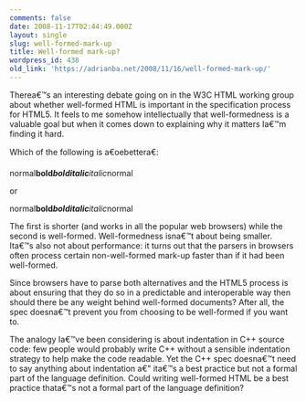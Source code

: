 ```yaml
---
comments: false
date: 2008-11-17T02:44:49.000Z
layout: single
slug: well-formed-mark-up
title: Well-formed mark-up?
wordpress_id: 438
old_link: 'https://adrianba.net/2008/11/16/well-formed-mark-up/'
---
```

Therea€™s an interesting debate going on in the W3C HTML working group about whether well-formed HTML is important in the specification process for HTML5. It feels to me somehow intellectually that well-formedness is a valuable goal but when it comes down to explaining why it matters Ia€™m finding it hard.

 

Which of the following is a€oebettera€:

 

normal<b>**bold**<i>_**bolditalic**_</b>_italic_</i>normal

 

or

 

normal<b>**bold**<i>_**bolditalic**_</i></b><i>_italic_</i>normal

 

The first is shorter (and works in all the popular web browsers) while the second is well-formed. Well-formedness isna€™t about being smaller. Ita€™s also not about performance: it turns out that the parsers in browsers often process certain non-well-formed mark-up faster than if it had been well-formed.

 

Since browsers have to parse both alternatives and the HTML5 process is about ensuring that they do so in a predictable and interoperable way then should there be any weight behind well-formed documents? After all, the spec doesna€™t prevent you from choosing to be well-formed if you want to.

 

The analogy Ia€™ve been considering is about indentation in C++ source code: few people would probably write C++ without a sensible indentation strategy to help make the code readable. Yet the C++ spec doesna€™t need to say anything about indentation a€" ita€™s a best practice but not a formal part of the language definition. Could writing well-formed HTML be a best practice thata€™s not a formal part of the language definition?

 
